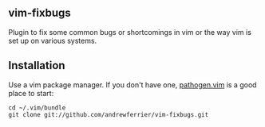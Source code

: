 ## vim-fixbugs

Plugin to fix some common bugs or shortcomings in vim or the way vim is set up
on various systems.

## Installation

Use a vim package manager. If you don't have one,
[pathogen.vim](https://github.com/tpope/vim-pathogen) is a good place to
start:

    cd ~/.vim/bundle
    git clone git://github.com/andrewferrier/vim-fixbugs.git

